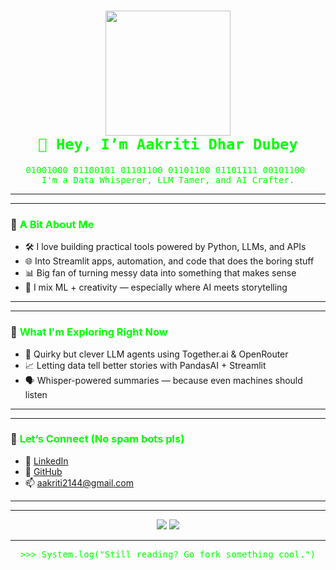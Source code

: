 <h1 align="center">
  <img src="https://media.giphy.com/media/NytMLKyiaIh6VH9SPm/giphy.gif" width="200"/>
<br>
  <code style="color: #00FF00; font-family: monospace;">👋 Hey, I’m Aakriti Dhar Dubey</code>
</h1>

<pre align="center" style="color: #00ff00">
01001000 01100101 01101100 01101100 01101111 00101100 
I'm a Data Whisperer, LLM Tamer, and AI Crafter.
</pre>

---
---

### 🧠 <span style="color:#00ff00">A Bit About Me</span>

- 🛠️ I love building practical tools powered by Python, LLMs, and APIs  
- 🌐 Into Streamlit apps, automation, and code that does the boring stuff  
- 📊 Big fan of turning messy data into something that makes sense  
- 🧩 I mix ML + creativity — especially where AI meets storytelling  

---
---

### 🔭 <span style="color:#00ff00">What I'm Exploring Right Now</span>

- 🤖 Quirky but clever LLM agents using Together.ai & OpenRouter  
- 📈 Letting data tell better stories with PandasAI + Streamlit  
- 🗣️ Whisper-powered summaries — because even machines should listen  

---
---

### 💬 <span style="color:#00ff00">Let’s Connect (No spam bots pls)</span>

  
- 💼 [LinkedIn](https://www.linkedin.com/in/aakritidhardubey/)  
- 🧠 [GitHub](https://github.com/aakritidhardubey)  
- 📫 aakriti2144@gmail.com  

---
---

<p align="center">
  <img src="https://github-readme-stats.vercel.app/api?username=aakritidhardubey&show_icons=true&theme=matrix" />
  <img src="https://github-readme-stats.vercel.app/api/top-langs/?username=aakritidhardubey&layout=compact&theme=matrix" />
</p>

---

<pre align="center" style="color:#00FF00">
>>> System.log("Still reading? Go fork something cool.")
</pre>
